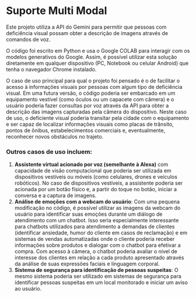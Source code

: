 # Suporte Multi Modal

Este projeto utiliza a API do Gemini para permitir que pessoas com deficiência visual possam obter a descrição de imagens através de comandos de voz.

O código foi escrito em Python e usa o Google COLAB para interagir com os modelos generativos do Google. Assim, é possível utilizar esta solução diretamente em qualquer dispositivo (PC, Notebook ou celular Android) que tenha o navegador Chrome instalado.

O caso de uso principal para qual o projeto foi pensado é o de facilitar o acesso à informações visuais por pessoas com algum tipo de deficiência visual. Em uma futura versão, o código poderia ser embarcado em um equipamento vestível (como óculos ou um capacete com câmera) e o usuário poderia fazer consultas por voz através da API para obter a descrição das imagens capturadas pela câmera do dispositivo. Neste caso de uso, o deficiente visual poderia transitar pela cidade com o equipamento e ser capaz de localizar informações visuais como placas de trânsito, pontos de ônibus, estabelecimentos comerciais e, eventualmente, reconhecer novos obstáculos no trajeto.

### Outros casos de uso incluem:

1. **Assistente virtual acionado por voz (semelhante à Alexa)** com capacidade de visão computacional que poderia ser utilizada em dispositivos vestíveis ou móveis (como celulares, drones e veículos robóticos). No caso de dispositivos vestíveis, a assistente poderia ser acionada por um botão físico e, a partir do toque no botão, iniciar a conversa e a captura de imagens.
2. **Análise de emoções com a webcam do usuário**: Com uma pequena modificação no código, é possível utilizar as imagens da webcam do usuário para identificar suas emoções durante um diálogo de atendimento com um chatbot. Isso seria especialmente interessante para chatbots utilizados para atendimento a demandas de clientes (identificar ansiedade, humor do cliente em casos de reclamação) e em sistemas de vendas automatizadas onde o cliente poderia receber informações sobre produtos e dialogar com o chatbot para efetivar a compra. Com acesso à câmera, o chatbot poderia avaliar o nível de interesse dos clientes em relação a cada produto apresentado através da análise de suas expressões faciais e linguagem corporal.
3. **Sistema de segurança para identificação de pessoas suspeitas**: O mesmo sistema poderia ser utilizado em sistemas de segurança para identificar pessoas suspeitas em um local monitorado e iniciar um aviso ao usuário.

